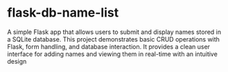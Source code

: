 # flask-db-name-list
A simple Flask app that allows users to submit and display names stored in a SQLite database. This project demonstrates basic CRUD operations with Flask, form handling, and database interaction. It provides a clean user interface for adding names and viewing them in real-time with an intuitive design
